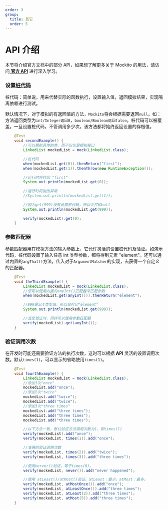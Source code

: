 ```yaml
---
order: 3
group:
  title: 其它
  order: 5
---
```


# API 介绍

本节将介绍官方文档中的部分 API，如果想了解更多关于 Mockito 的用法，请访问[ **官方 API**](https://javadoc.io/static/org.mockito/mockito-core/3.3.1/org/mockito/Mockito.html) 进行深入学习。

### 设置[桩代码](https://baike.baidu.com/item/%E6%A1%A9%E4%BB%A3%E7%A0%81/6907051?fr=aladdin)

桩代码：简单说，用来代替实际的函数执行，设置输入值，返回模拟结果，实现隔离依赖进行测试。

默认情况下，对于模拟的有返回值的方法，`Mockito`将会根据需要返回`null`。如：方法返回类型为`int/Integer返回0`，`boolean/Boolean返回false`。桩代码可以被覆盖。一旦设置桩代码，不管调用多少次，该方法都将始终返回设置的存根值。

```java
    @Test
    void secondExample() {
        //可以模拟具体的类，而不仅仅是模拟接口
        LinkedList mockedList = mock(LinkedList.class);

        //桩代码
        when(mockedList.get(0)).thenReturn("first");
        when(mockedList.get(1)).thenThrow(new RuntimeException());

        //运行时将打印 "first"
        System.out.println(mockedList.get(0));

        //运行时将抛出异常
        //System.out.println(mockedList.get(1));

        //因为get(999)没有设置桩代码，所以会打印null
        System.out.println(mockedList.get(999));

        verify(mockedList).get(0);
    }
```



### 参数匹配器

参数匹配器用在模拟方法的输入参数上，它允许灵活的设置桩代码及验证。如演示代码，桩代码设置了输入任意 int 类型参数，都将得到元素 "element"。还可以通过内置的`argThat()`方法，传入对于`ArgumentMatcher`的实现，去获得一个自定义的匹配器。

```java
    @Test
    void theThirdExample() {
        LinkedList mockedList = mock(LinkedList.class);
        //您可以使用内置的anyInt()匹配器来匹配参数
        when(mockedList.get(anyInt())).thenReturn("element");

        //999是int类型值，所以会打印“element”
        System.out.println(mockedList.get(999));

        //当您验证时，同样可以使用参数匹配器
        verify(mockedList).get(anyInt());
    }
```



### 验证调用次数

在开发时可能还需要验证方法的执行次数，这时可以根据 **API** 灵活的设置调用次数。默认`times(1)`，可以显示的省略使用`times(1)`。

```java
    @Test
    void fourthExample() {
        LinkedList mockedList = mock(LinkedList.class);
		//添加1次"once"
        mockedList.add("once");
		//添加2次"twice"
        mockedList.add("twice");
        mockedList.add("twice");
		//添加3次"three times"
        mockedList.add("three times");
        mockedList.add("three times");
        mockedList.add("three times");

        //以下方法一致，默认验证方法调用次数为1，即times(1)
        verify(mockedList).add("once");
        verify(mockedList, times(1)).add("once");

        //准确的验证调用次数
        verify(mockedList, times(2)).add("twice");
        verify(mockedList, times(3)).add("three times");

        //使用nerver()验证，等于times(0)。
        verify(mockedList, never()).add("never happened");

        //使用 atLeast()/atMost()验证。atLeast：最少。atMost：最多。
        verify(mockedList, atMostOnce()).add("once");
        verify(mockedList, atLeastOnce()).add("three times");
        verify(mockedList, atLeast(2)).add("three times");
        verify(mockedList, atMost(5)).add("three times");
    }
```
